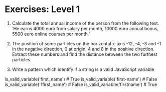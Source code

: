 # Exercises: Level 1

1. Calculate the total annual income of the person from the following text. ‘He earns 4000 euro from salary per month, 10000 euro annual bonus, 5500 euro online courses per month.’

2. The position of some particles on the horizontal x-axis -12, -4, -3 and -1 in the negative direction, 0 at origin, 4 and 8 in the positive direction. Extract these numbers and find the distance between the two furthest particles.

3. Write a pattern which identify if a string is a valid JavaScript variable

is_valid_variable('first_name') # True
is_valid_variable('first-name') # False
is_valid_variable('1first_name') # False
is_valid_variable('firstname') # True